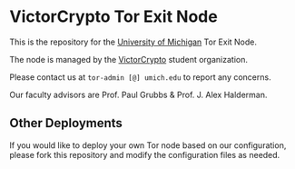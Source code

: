 # VictorCrypto Tor Exit Node

This is the repository for the [University of Michigan](https://umich.edu/) Tor Exit Node.

The node is managed by the [VictorCrypto](https://victorcrypto.org/) student organization.

Please contact us at `tor-admin [@] umich.edu` to report any concerns.

Our faculty advisors are Prof. Paul Grubbs & Prof. J. Alex Halderman.

## Other Deployments

If you would like to deploy your own Tor node based on our configuration, please fork this repository and modify the configuration files as needed.
